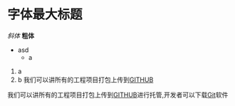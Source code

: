 # 字体最大标题
*斜体*
**粗体**
* asd
  * a
1. a
2. b
我们可以讲所有的工程项目打包上传到[GITHUB](https://www.github.com "GitHub官网")



我们可以讲所有的工程项目打包上传到[GITHUB][1]进行托管,开发者可以下载[Git][2]软件


[1]:https://www.github.com "GitHub官网"
[2]:https://git-scm.com/downloads "Git下载"


